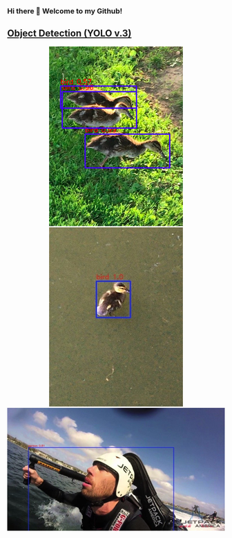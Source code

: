### Hi there 👋 Welcome to my Github!

<!--
**PierreBeaujuge/PierreBeaujuge** is a ✨ _special_ ✨ repository because its `README.md` (this file) appears on your GitHub profile.

Here are some ideas to get you started:

- 🔭 I’m currently working on ...
- 🌱 I’m currently learning ...
- 👯 I’m looking to collaborate on ...
- 🤔 I’m looking for help with ...
- 💬 Ask me about ...
- 📫 How to reach me: ...
- 😄 Pronouns: ...
- ⚡ Fun fact: ...
-->

## [Object Detection (YOLO v.3)](https://github.com/PierreBeaujuge/holbertonschool-machine_learning/tree/master/supervised_learning/0x0A-object_detection)

<p align="center">
  <img src="https://github.com/PierreBeaujuge/holbertonschool-machine_learning/blob/master/supervised_learning/0x0A-object_detection/0x0A-images/img_11.png">
  <img src="https://github.com/PierreBeaujuge/holbertonschool-machine_learning/blob/master/supervised_learning/0x0A-object_detection/0x0A-images/img_12.JPG">
  <img src="https://github.com/PierreBeaujuge/holbertonschool-machine_learning/blob/master/supervised_learning/0x0A-object_detection/0x0A-images/img_13.JPG">
</p>
